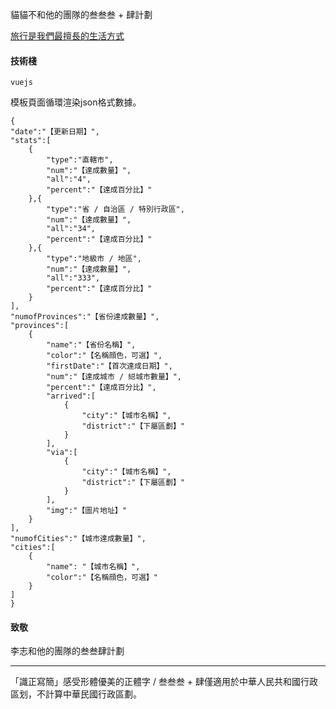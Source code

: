 貓貓不和他的團隊的叁叁叁 + 肆計劃

[旅行是我們最擅長的生活方式](https://omnihouraisen.cn/333plus4)

#### 技術棧

`vuejs`

模板頁面循環渲染json格式數據。

```
{
"date":"【更新日期】",
"stats":[
    {
        "type":"直轄市",
        "num":"【達成數量】",
        "all":"4",
        "percent":"【達成百分比】"
    },{
        "type":"省 / 自治區 / 特別行政區",
        "num":"【達成數量】",
        "all":"34",
        "percent":"【達成百分比】"
    },{
        "type":"地級市 / 地區",
        "num":"【達成數量】",
        "all":"333",
        "percent":"【達成百分比】"
    }
],
"numofProvinces":"【省份達成數量】",
"provinces":[
    {
        "name":"【省份名稱】",
        "color":"【名稱顔色，可選】",
        "firstDate":"【首次達成日期】",
        "num":"【達成城市 / 縂城市數量】",        
        "percent":"【達成百分比】",
        "arrived":[
            {
                "city":"【城市名稱】",
                "district":"【下屬區劃】"
            }
        ],
        "via":[
            {
                "city":"【城市名稱】",
                "district":"【下屬區劃】"
            }
        ],
        "img":"【圖片地址】"
    }
],
"numofCities":"【城市達成數量】",
"cities":[
   	{
        "name": "【城市名稱】",
        "color":"【名稱顔色，可選】"
    }
]
}
```

#### 致敬

李志和他的團隊的叁叁肆計劃

*****

「識正寫簡」感受形體優美的正體字 / 叁叁叁 + 肆僅適用於中華人民共和國行政區划，不計算中華民國行政區劃。